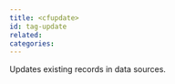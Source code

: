 ```yaml
---
title: <cfupdate>
id: tag-update
related:
categories:
---
```


Updates existing records in data sources.